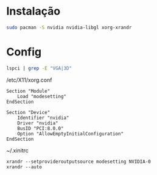 # Instalação

```bash
sudo pacman -S nvidia nvidia-libgl xorg-xrandr
```

# Config

```bash
lspci | grep -E "VGA|3D"
```

/etc/X11/xorg.conf

```
Section "Module"
    Load "modesetting"
EndSection

Section "Device"
    Identifier "nvidia"
    Driver "nvidia"
    BusID "PCI:8.0.0"
    Option "AllowEmptyInitialConfiguration"
EndSection
```

~/.xinitrc
```
xrandr --setprovideroutputsource modesetting NVIDIA-0
xrandr --auto
```
